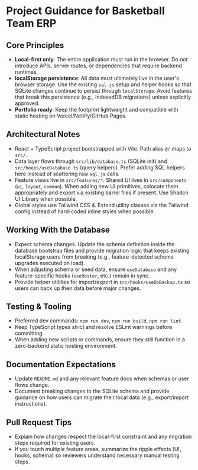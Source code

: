 # Project Guidance for Basketball Team ERP

## Core Principles
- **Local-first only**: The entire application must run in the browser. Do not introduce APIs, server routes, or dependencies that require backend runtimes.
- **localStorage persistence**: All data must ultimately live in the user's browser storage. Use the existing `sql.js` setup and helper hooks so that SQLite changes continue to persist through `localStorage`. Avoid features that break this persistence (e.g., IndexedDB migrations) unless explicitly approved.
- **Portfolio ready**: Keep the footprint lightweight and compatible with static hosting on Vercel/Netlify/GitHub Pages.

## Architectural Notes
- React + TypeScript project bootstrapped with Vite. Path alias `@/` maps to `src/`.
- Data layer flows through `src/lib/database.ts` (SQLite init) and `src/hooks/useDatabase.ts` (query helpers). Prefer adding SQL helpers here instead of scattering raw `sql.js` calls.
- Feature views live in `src/features/*`. Shared UI lives in `src/components` (`ui`, `layout`, `common`). When adding new UI primitives, colocate them appropriately and export via existing barrel files if present. Use Shadcn UI Library when possible.
- Global styles use Tailwind CSS 4. Extend utility classes via the Tailwind config instead of hard-coded inline styles when possible.

## Working With the Database
- Expect schema changes. Update the schema definition inside the database bootstrap files and provide migration logic that keeps existing localStorage users from breaking (e.g., feature-detected schema upgrades executed on load).
- When adjusting schema or seed data, ensure `useDatabase` and any feature-specific hooks (`useRoster`, etc.) remain in sync.
- Provide helper utilities for import/export in `src/hooks/useDbBackup.ts` so users can back up their data before major changes.

## Testing & Tooling
- Preferred dev commands: `npm run dev`, `npm run build`, `npm run lint`.
- Keep TypeScript types strict and resolve ESLint warnings before committing.
- When adding new scripts or commands, ensure they still function in a zero-backend static hosting environment.

## Documentation Expectations
- Update `README.md` and any relevant feature docs when schemas or user flows change.
- Document breaking changes to the SQLite schema and provide guidance on how users can migrate their local data (e.g., export/import instructions).

## Pull Request Tips
- Explain how changes respect the local-first constraint and any migration steps required for existing users.
- If you touch multiple feature areas, summarize the ripple effects (UI, hooks, schema) so reviewers understand necessary manual testing steps.

